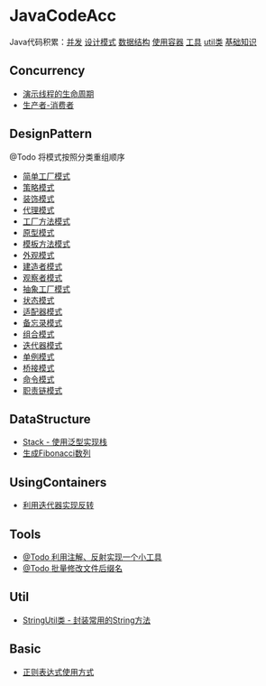 # JavaCodeAcc
Java代码积累：[并发](./README.md/#Concurrency) [设计模式](./README.md/#DesignPattern) [数据结构](./README.md/#DataStructure) [使用容器](./README.md/#UsingContainers) [工具](./README.md/#Tools) [util类](./README.md/#Util) [基础知识](./README.md/#Basic)

## Concurrency
- [演示线程的生命周期](./src/concurrency/ThreadLifeCycle.java)
- [生产者-消费者](./src/concurrency/ProducerAndConsumer.java)

## DesignPattern
@Todo 将模式按照分类重组顺序
- [简单工厂模式](./src/designpattern/factory/simple/Calculator.java)
- [策略模式](./src/designpattern/strategy/StrategyClient.java)
- [装饰模式](./src/designpattern/decorator/DecoratorClient.java)
- [代理模式](./src/designpattern/proxy/ProxyClient.java)
- [工厂方法模式](./src/designpattern/factory/method/FactoryClient.java)
- [原型模式](./src/designpattern/prototype/PrototypeClient.java)
- [模板方法模式](./src/designpattern/template/TemplateClient.java)
- [外观模式](./src/designpattern/facade/FacadeClient.java)
- [建造者模式](./src/designpattern/builder/BuilderClient.java)
- [观察者模式](./src/designpattern/observer/ObserverClient.java)
- [抽象工厂模式](./src/designpattern/factory/abstraction/Client.java)
- [状态模式](./src/designpattern/state/StateClient.java)
- [适配器模式](./src/designpattern/adapter/AdapterClient.java)
- [备忘录模式](./src/designpattern/memento/MementoClient.java)
- [组合模式](./src/designpattern/composite/CompositeClient.java)
- [迭代器模式](./src/designpattern/iterator/IteratorClient.java)
- [单例模式](./src/designpattern/singleton/SingletonClient.java)
- [桥接模式](./src/designpattern/bridge/BridgeClient.java)
- [命令模式](./src/designpattern/command/CommandClient.java)
- [职责链模式](./src/designpattern/responsibilitychain/Client.java)

## DataStructure
- [Stack - 使用泛型实现栈](./src/datastructure/Stack.java)
- [生成Fibonacci数列](./src/datastructure/Fibonacci.java)

## UsingContainers
- [利用迭代器实现反转](./src/containers/Reverse.java)

## Tools
- [@Todo 利用注解、反射实现一个小工具]()
- [@Todo 批量修改文件后缀名]()

## Util
- [StringUtil类 - 封装常用的String方法](./src/util/StringUtil.java)

## Basic
- [正则表达式使用方式](./src/basic/UsingRegex.java)

